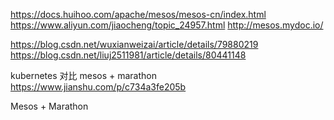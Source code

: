 https://docs.huihoo.com/apache/mesos/mesos-cn/index.html
https://www.aliyun.com/jiaocheng/topic_24957.html
http://mesos.mydoc.io/


https://blog.csdn.net/wuxianweizai/article/details/79880219
https://blog.csdn.net/liuj2511981/article/details/80441148


kubernetes 对比 mesos + marathon
https://www.jianshu.com/p/c734a3fe205b



Mesos + Marathon




